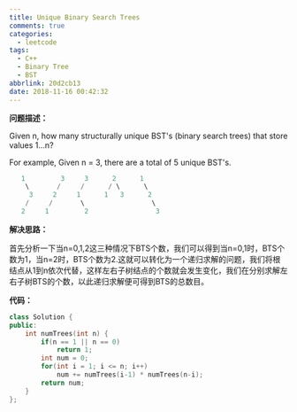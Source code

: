```yaml
---
title: Unique Binary Search Trees
comments: true
categories:
  - leetcode
tags:
  - C++
  - Binary Tree
  - BST
abbrlink: 20d2cb13
date: 2018-11-16 00:42:32
---
```


**问题描述：**

Given n, how many structurally unique BST's (binary search trees) that store values 1...n?

For example,
Given n = 3, there are a total of 5 unique BST's.

```C++
   1         3     3      2      1
    \       /     /      / \      \
     3     2     1      1   3      2
    /     /       \                 \
   2     1         2                 3
```

**解决思路：**

首先分析一下当n=0,1,2这三种情况下BTS个数，我们可以得到当n=0,1时，BTS个数为1，当n=2时，BTS个数为2.这就可以转化为一个递归求解的问题，我们将根结点从1到n依次代替，这样左右子树结点的个数就会发生变化，我们在分别求解左右子树BTS的个数，以此递归求解便可得到BTS的总数目。

**代码：**

```C++
class Solution {
public:
    int numTrees(int n) {
        if(n == 1 || n == 0)
            return 1;
        int num = 0;
        for(int i = 1; i <= n; i++)
            num += numTrees(i-1) * numTrees(n-i);
        return num;
    }
};
```

